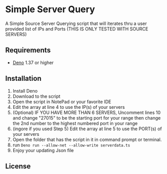 # Simple Server Query
A Simple Source Server Querying script that will iterates thru a user provided list of IPs and Ports
(THIS IS ONLY TESTED WITH SOURCE SERVERS)

## Requirements
- [Deno](https://deno.land) 1.37 or higher

## Installation
1. Install Deno
2. Download to the script
3. Open the script in NotePad or your favorite IDE
4. Edit the array at line 4 to use the IP(s) of your servers
5. (Optional) IF YOU HAVE MORE THAN 6 SERVERS, Uncomment lines 10 and change "27015" to be the starting port for your range then change the 2nd number to the highest numbered port in your range
6. (ingore if you used Step 5) Edit the array at line 5 to use the PORT(s) of your servers
7. Open the folder that has the script in it in command prompt or terminal.
8. run `Deno run --allow-net --allow-write serverdata.ts`
9. Enjoy your updating Json file

## License
